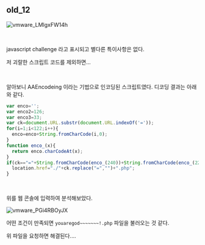 ## old_12



![vmware_LMlgxFW14h](https://user-images.githubusercontent.com/79683414/145342430-b25db5b5-8cdf-40a2-b308-4bea184b6c02.png)

<br>

javascript challenge 라고 표시되고 별다른 특이사항은 없다.

저 괴랄한 스크립트 코드를 제외하면...

<br>

알아보니 AAEncodeing 이라는 기법으로 인코딩된 스크립트였다. 디코딩 결과는 아래와 같다.

```javascript
var enco='';
var enco2=126;
var enco3=33;
var ck=document.URL.substr(document.URL.indexOf('='));
for(i=1;i<122;i++){
  enco=enco+String.fromCharCode(i,0);
}
function enco_(x){
  return enco.charCodeAt(x);
}
if(ck=="="+String.fromCharCode(enco_(240))+String.fromCharCode(enco_(220))+String.fromCharCode(enco_(232))+String.fromCharCode(enco_(192))+String.fromCharCode(enco_(226))+String.fromCharCode(enco_(200))+String.fromCharCode(enco_(204))+String.fromCharCode(enco_(222-2))+String.fromCharCode(enco_(198))+"~~~~~~"+String.fromCharCode(enco2)+String.fromCharCode(enco3)){
  location.href="./"+ck.replace("=","")+".php";
}
```

<br>

위를 웹 콘솔에 입력하여 분석해보았다.

![vmware_PGi4RBOyJX](https://user-images.githubusercontent.com/79683414/145343495-6b29671d-7a68-42c7-a461-33d77abf14c9.png)

어떤 조건이 만족되면 `youaregod~~~~~~~!.php` 파일을 불러오는 것 같다.

위 파일을 요청하면 해결된다....